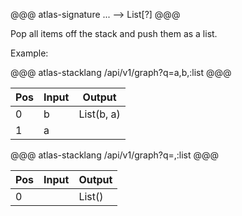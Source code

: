 @@@ atlas-signature
...
-->
List[?]
@@@

Pop all items off the stack and push them as a list.

Example:

@@@ atlas-stacklang
/api/v1/graph?q=a,b,:list
@@@

<table><thead><th>Pos</th><th>Input</th><th>Output</th></thead><tbody><tr>
<td>0</td>
<td>b</td>
<td>List(b, a)</td>
</tr><tr>
<td>1</td>
<td>a</td>
<td></td>
</tr></tbody></table>

@@@ atlas-stacklang
/api/v1/graph?q=,:list
@@@

<table><thead><th>Pos</th><th>Input</th><th>Output</th></thead><tbody><tr>
<td>0</td>
<td></td>
<td>List()</td>
</tr></tbody></table>